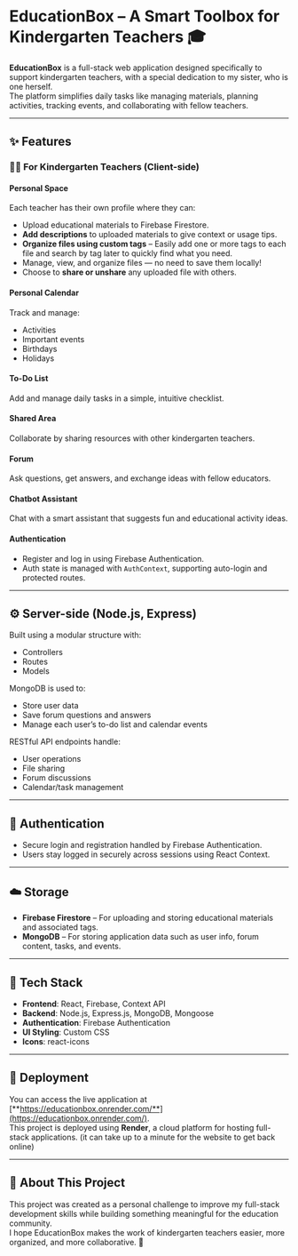# EducationBox – A Smart Toolbox for Kindergarten Teachers 🎓

**EducationBox** is a full-stack web application designed specifically to support kindergarten teachers, with a special dedication to my sister, who is one herself.  
The platform simplifies daily tasks like managing materials, planning activities, tracking events, and collaborating with fellow teachers.

---

## ✨ Features

### 👩‍🏫 For Kindergarten Teachers (Client-side)

#### Personal Space  
Each teacher has their own profile where they can:
- Upload educational materials to Firebase Firestore.
- **Add descriptions** to uploaded materials to give context or usage tips.
- **Organize files using custom tags** – Easily add one or more tags to each file and search by tag later to quickly find what you need.
- Manage, view, and organize files — no need to save them locally!
- Choose to **share or unshare** any uploaded file with others.

#### Personal Calendar  
Track and manage:
- Activities  
- Important events  
- Birthdays  
- Holidays

#### To-Do List  
Add and manage daily tasks in a simple, intuitive checklist.

#### Shared Area  
Collaborate by sharing resources with other kindergarten teachers.

#### Forum  
Ask questions, get answers, and exchange ideas with fellow educators.

#### Chatbot Assistant  
Chat with a smart assistant that suggests fun and educational activity ideas.

#### Authentication  
- Register and log in using Firebase Authentication.  
- Auth state is managed with `AuthContext`, supporting auto-login and protected routes.

---

## ⚙️ Server-side (Node.js, Express)

Built using a modular structure with:
- Controllers  
- Routes  
- Models  

MongoDB is used to:
- Store user data  
- Save forum questions and answers  
- Manage each user’s to-do list and calendar events  

RESTful API endpoints handle:
- User operations  
- File sharing  
- Forum discussions  
- Calendar/task management  

---

## 🔐 Authentication
- Secure login and registration handled by Firebase Authentication.  
- Users stay logged in securely across sessions using React Context.

---

## ☁️ Storage

- **Firebase Firestore** – For uploading and storing educational materials and associated tags.  
- **MongoDB** – For storing application data such as user info, forum content, tasks, and events.

---

## 🧰 Tech Stack

- **Frontend**: React, Firebase, Context API  
- **Backend**: Node.js, Express.js, MongoDB, Mongoose  
- **Authentication**: Firebase Authentication  
- **UI Styling**: Custom CSS  
- **Icons**: react-icons

---

## 🚀 Deployment

You can access the live application at [**https://educationbox.onrender.com/**](https://educationbox.onrender.com/).  
This project is deployed using **Render**, a cloud platform for hosting full-stack applications.
(it can take up to a minute for the website to get back online)

---

## 🧠 About This Project

This project was created as a personal challenge to improve my full-stack development skills while building something meaningful for the education community.  
I hope EducationBox makes the work of kindergarten teachers easier, more organized, and more collaborative. 💛
